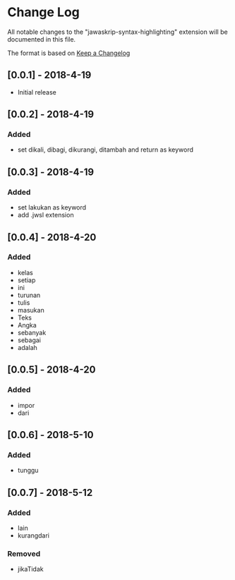 # Change Log
All notable changes to the "jawaskrip-syntax-highlighting" extension will be documented in this file.

The format is based on [Keep a Changelog](http://keepachangelog.com/en/1.0.0/)

## [0.0.1] - 2018-4-19
- Initial release

## [0.0.2] - 2018-4-19
### Added
- set dikali, dibagi, dikurangi, ditambah and return as keyword

## [0.0.3] - 2018-4-19
### Added
- set lakukan as keyword
- add .jwsl extension

## [0.0.4] - 2018-4-20
### Added
- kelas
- setiap
- ini
- turunan
- tulis
- masukan
- Teks
- Angka
- sebanyak
- sebagai
- adalah

## [0.0.5] - 2018-4-20
### Added
- impor
- dari

## [0.0.6] - 2018-5-10
### Added
- tunggu

## [0.0.7] - 2018-5-12
### Added
- lain
- kurangdari
### Removed
- jikaTidak
